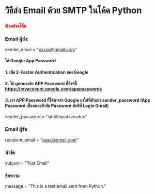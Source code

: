 <h1>วิธีส่ง Email ด้วย SMTP ในโค้ด Python</h1>

<h3 style="color:red;">ตัวอย่างโค้ด</h3>

### Email ผู้ส่ง:
sender_email = "xxxxx@gmail.com"

#### ใส่ Google App Password
#### 1. เปิด 2-Factor Authentication ของ Google
#### 2. ไป generate APP Password ที่ลิงค์นี้ https://myaccount.google.com/apppasswords
#### 3. เอา APP Password ที่ได้มาจาก Google มาใส่ที่ตัวแปร sender_password (App Password เป็นคนละตัวกับ Password ปกติที่ Login Gmail)
sender_password = "lahhkhaadxzevduo"

### Email ผู้รับ
recipient_email = "aaaa@gmail.com"

### หัวข้อ
subject = "Test Email"

### ข้อความ
message = "This is a test email sent from Python."

